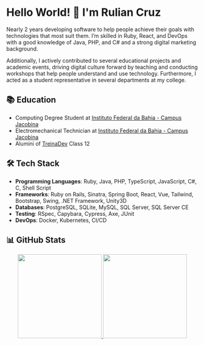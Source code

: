 # Hello World! 👋 I'm Rulian Cruz

Nearly 2 years developing software to help people achieve their goals with technologies that most suit them. I’m skilled in Ruby, React, and DevOps with a good knowledge of Java, PHP, and C# and a strong digital marketing background.

Additionally, I actively contributed to several educational projects and academic events, driving digital culture forward by teaching and conducting workshops that help people understand and use technology. Furthermore, I acted as a student representative in several departments at my college.

## 📚 Education

- Computing Degree Student at [Instituto Federal da Bahia - Campus Jacobina](https://portal.ifba.edu.br/jacobina/cursos/superior/Licenciatura/curso-superior-informatica)
- Electromechanical Technician at [Instituto Federal da Bahia - Campus Jacobina](https://portal.ifba.edu.br/jacobina/cursos/subsequente/eletromecanica)
- Alumini of [TreinaDev](https://treinadev.com.br) Class 12

## 🛠️ Tech Stack

- **Programming Languages**: Ruby, Java, PHP, TypeScript, JavaScript, C#, C, Shell Script
- **Frameworks**: Ruby on Rails, Sinatra, Spring Boot, React, Vue, Tailwind, Bootstrap, Swing, .NET Framework, Unity3D
- **Databases**: PostgreSQL, SQLite, MySQL, SQL Server, SQL Server CE
- **Testing**: RSpec, Capybara, Cypress, Axe, JUnit
- **DevOps**: Docker, Kubernetes, CI/CD

## 📊 GitHub Stats

<div align="center">
  <a href="https://github.com/ruliancruz">
  <img height="220em" src="https://github-readme-stats.vercel.app/api?username=ruliancruz&show_icons=true&hide=stars&show=reviews&include_all_commits=false&count_private=true"/>
  <img height="220em" src="https://github-readme-stats.vercel.app/api/top-langs/?username=ruliancruz&layout=compact&langs_count=10"/>
</div>
